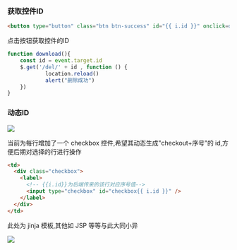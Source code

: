 <!--
 * @Description: 
 * @Version: 1.0
 * @Author: DaLao
 * @Email: dalao_li@163.com
 * @Date: 2022-01-14 16:34:34
 * @LastEditors: dalao
 * @LastEditTime: 2022-04-05 22:03:43
-->

### 获取控件ID

```html
<button type="button" class="btn btn-success" id="{{ i.id }}" onclick=download()>下载</button>
```

点击按钮获取控件的ID

```js
function download(){
    const id = event.target.id
    $.get('/del/' + id , function () {
            location.reload()
            alert("删除成功")
    })
}
```


### 动态ID

![](https://cdn.hurra.ltd/img/20200829232106.png)

当前为每行增加了一个 checkbox 控件,希望其动态生成"checkout+序号"的 id,方便后期对选择的行进行操作

```html
<td>
  <div class="checkbox">
    <label>
      <!-- {{i.id}}为后端传来的该行对应序号值-->
      <input type="checkbox" id="checkbox{{ i.id }}" />
    </label>
  </div>
</td>
```

此处为 jinja 模板,其他如 JSP 等等与此大同小异

![](https://cdn.hurra.ltd/img/20200829232740.png)
